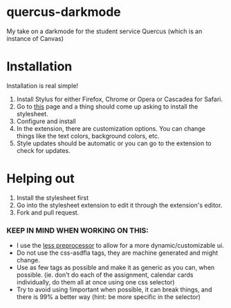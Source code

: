 # quercus-darkmode
My take on a darkmode for the student service Quercus (which is an instance of Canvas)

# Installation
Installation is real simple!
1. Install Stylus for either Firefox, Chrome or Opera or Cascadea for Safari.
2. Go to [this](https://raw.githubusercontent.com/PseudonymPatel/quercus-darkmode/master/quercus-darkmode.user.css)  page and a thing should come up asking to install the stylesheet. 
3. Configure and install
4. In the extension, there are customization options. You can change things like the text colors, background colors, etc. 
5. Style updates should be automatic or you can go to the extension to check for updates.

# Helping out
1. Install the stylesheet first
2. Go into the stylesheet extension to edit it through the extension's editor. 
3. Fork and pull request.

### KEEP IN MIND WHEN WORKING ON THIS:
- I use the [less preprocessor](http://lesscss.org/) to allow for a more dynamic/customizable ui.
- Do not use the css-asdfla tags, they are machine generated and might change.  
- Use as few tags as possible and make it as generic as you can, when possible. (ie. don't do each of the assignment, calendar cards individually, do them all at once using one css selector)  
- Try to avoid using !important when possible, it can break things, and there is 99% a better way (hint: be more specific in the selector)
